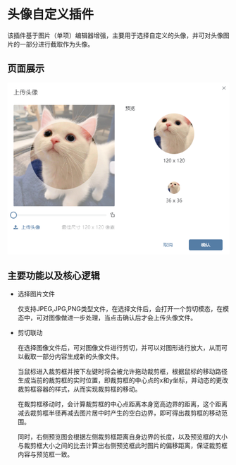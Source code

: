# 头像自定义插件

该插件基于图片（单项）编辑器增强，主要用于选择自定义的头像，并可对头像图片的一部分进行截取作为头像。

## 页面展示

![image-20240413171739394](./public/assets/images/scene.png)

## 主要功能以及核心逻辑

* 选择图片文件

  仅支持JPEG,JPG,PNG类型文件，在选择文件后，会打开一个剪切模态，在模态中，可对图像做进一步处理，当点击确认后才会上传头像文件。

* 剪切联动

  ​	在选择图像文件后，可对图像文件进行剪切，并可以对图形进行放大，从而可以截取一部分内容生成新的头像文件。

  ​	当鼠标进入裁剪框并按下左键时将会被允许拖动裁剪框，根据鼠标的移动路径生成当前的裁剪框的实时位置，即裁剪框的中心点的x和y坐标，并动态的更改裁剪框容器的样式，从而实现裁剪框的移动。

  ​	在裁剪框移动时，会计算裁剪框的中心点距离本身宽高边界的距离，这个距离减去裁剪框半径再减去图片居中时产生的空白边界，即可得出裁剪框的移动范围。

  ​	同时，右侧预览图会根据左侧裁剪框距离自身边界的长度，以及预览框的大小与裁剪框大小之间的比去计算出右侧预览框此时图片的偏移距离，保证裁剪框内容与预览框一致。